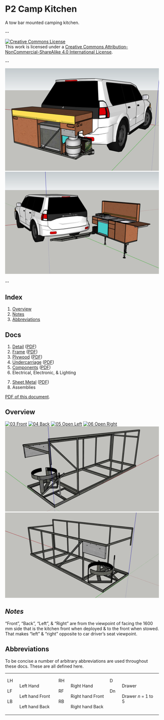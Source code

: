 # P2 Camp Kitchen

A tow bar mounted camping kitchen.

--

[![Creative Commons License](https://i.creativecommons.org/l/by-nc-sa/4.0/80x15.png)](http://creativecommons.org/licenses/by-nc-sa/4.0/)<br>
This work is licensed under a [Creative Commons Attribution-NonCommercial-ShareAlike 4.0 International License](http://creativecommons.org/licenses/by-nc-sa/4.0/).

--

![01 On Challenger Closed](docs/Overview/01-On-Challenger-Closed.png)
![02 On Challenger Open](docs/Overview/02-On-Challenger-Open.png)

--
## Index

1. [Overview](#overview)
2. [Notes](#notes)
3. [Abbreviations](#abbreviations)

## Docs

1. [Detail](docs/Detail.md) ([PDF](docs/Detail.pdf))
2. [Frame](docs/Frame.md) ([PDF](docs/Frame.pdf))
3. [Plywood](docs/Plywood.md) ([PDF](docs/Plywood.pdf))
4. [Undercarriage](docs/Undercarriage.md) ([PDF](docs/Undercarriage.pdf))
5. [Components](docs/Components.md) ([PDF](docs/Components.pdf))
6. Electrical, Electronic, & Lighting
<!--6. [Electrical, Electronic, & Lighting](docs/Electrical.md) ([PDF](docs/Electrical.pdf))-->
7. [Sheet Metal](docs/Sheet-Metal.md) ([PDF](docs/Sheet-Metal.pdf))
8. Assemblies
<!--8. [Assemblies](docs/Assemblies.md) ([PDF](docs/Assemblies.pdf))-->

[PDF of this document](README.pdf).

## <a id="overview"></a> Overview

[![03 Front](docs/Overview/03-Front.png)](docs/Overview/03-Front.pdf "03 Front")
[![04 Back](docs/Overview/04-Back.png)](docs/Overview/04-Back.pdf "04 Back")
[![05 Open Left](docs/Overview/05-Open-Left.png)](docs/Overview/05-Open-Left.pdf "05 Open Left")
[![06 Open Right](docs/Overview/06-Open-Right.png)](docs/Overview/06-Open-Right.pdf "06 Open Right")
[![01 Frame Front](docs/Frame/01-Frame-Front.png)](docs/Frame/01-Frame-Front.pdf "01 Frame Front")
[![02 Frame Back](docs/Frame/02-Frame-Back.png)](docs/Frame/02-Frame-Back.pdf "02 Frame Back")

## <a id="notes"></a> *Notes*

“Front”, “Back”, “Left”, & “Right” are from the viewpoint of facing the 1600 mm side that is the kitchen front when deployed & to the front when stowed. That makes “left” & “right” opposite to car driver’s seat viewpoint.

## <a id="abbreviations"></a> Abbreviations

To be concise a number of arbitrary abbreviations are used throughout these docs. These are all defined here.

<table>
	<tr valign="top">
		<td width="33%">
			<dl>
				<dt>LH</dt><dd>Left Hand</dd>
				<dt>LF</dt><dd>Left hand Front</dd>
				<dt>LB</dt><dd>Left hand Back</dd>
			</dl>
		</td>
		<td width="33%">
			<dl>
				<dt>RH</dt><dd>Right Hand</dd>
				<dt>RF</dt><dd>Right hand Front</dd>
				<dt>RB</dt><dd>Right hand Back</dd>
			</dl>
		</td>
		<td width="33%">
			<dl>
				<dt>D</dt><dd>Drawer</dd>
				<dt>Dn</dt><dd>Drawer <i>n</i> = 1 to 5</dd>
			</dl>
		</td>
	</tr>
</table>


